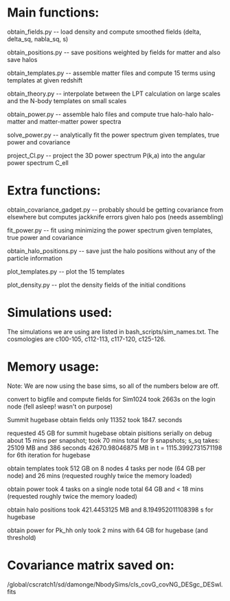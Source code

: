 # Main functions:

obtain_fields.py -- load density and compute smoothed fields (delta, delta_sq, nabla_sq, s)

obtain_positions.py -- save positions weighted by fields for matter and also save halos

obtain_templates.py -- assemble matter files and compute 15 terms using templates at given redshift

obtain_theory.py -- interpolate between the LPT calculation on large scales and the N-body templates on small scales

obtain_power.py -- assemble halo files and compute true halo-halo halo-matter and matter-matter power spectra

solve_power.py -- analytically fit the power spectrum given templates, true power and covariance

project_Cl.py -- project the 3D power spectrum P(k,a) into the angular power spectrum C_ell

# Extra functions:

obtain_covariance_gadget.py -- probably should be getting covariance from elsewhere but computes jackknife errors given halo pos (needs assembling)

fit_power.py -- fit using minimizing the power spectrum given templates, true power and covariance

obtain_halo_positions.py -- save just the halo positions without any of the particle information

plot_templates.py -- plot the 15 templates

plot_density.py -- plot the density fields of the initial conditions

# Simulations used:

The simulations we are using are listed in bash_scripts/sim_names.txt. The cosmologies are c100-105, c112-113, c117-120, c125-126.

# Memory usage:

Note: We are now using the base sims, so all of the numbers below are off.

convert to bigfile and compute fields for Sim1024 took 2663s on the login node (fell asleep! wasn't on purpose)

Summit hugebase obtain fields only 11352 took 1847. seconds

requested 45 GB for summit hugebase obtain pisitions serially on debug about 15 mins per snapshot; took 70 mins total for 9 snapshots; s_sq takes:
25109 MB and 386 seconds
42670.98046875 MB in t =  1115.3992731571198 for 6th iteration for hugebase

obtain templates took 512 GB on 8 nodes 4 tasks per node (64 GB per node) and 26 mins (requested roughly twice the memory loaded)

obtain power took 4 tasks on a single node total 64 GB and < 18 mins (requested roughly twice the memory loaded)

obtain halo positions took 421.4453125 MB and 8.194952011108398 s for hugebase

obtain power for Pk_hh only took 2 mins with 64 GB for hugebase (and threshold)

# Covariance matrix saved on:

/global/cscratch1/sd/damonge/NbodySims/cls_covG_covNG_DESgc_DESwl.fits